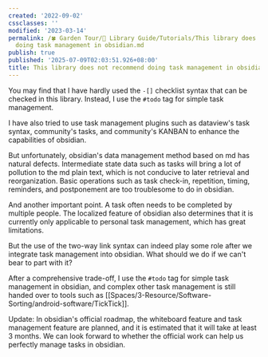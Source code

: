 ```yaml
---
created: '2022-09-02'
cssclasses: ''
modified: '2023-03-14'
permalink: /🍀 Garden Tour/🧰 Library Guide/Tutorials/This library does not recommend
  doing task management in obsidian.md
publish: true
published: '2025-07-09T02:03:51.926+08:00'
title: This library does not recommend doing task management in obsidian
---
```

You may find that I have hardly used the `-[]` checklist syntax that can be checked in this library. Instead, I use the `#todo` tag for simple task management.

I have also tried to use task management plugins such as dataview's task syntax, community's tasks, and community's KANBAN to enhance the capabilities of obsidian.

But unfortunately, obsidian's data management method based on md has natural defects. Intermediate state data such as tasks will bring a lot of pollution to the md plain text, which is not conducive to later retrieval and reorganization. Basic operations such as task check-in, repetition, timing, reminders, and postponement are too troublesome to do in obsidian.

And another important point. A task often needs to be completed by multiple people. The localized feature of obsidian also determines that it is currently only applicable to personal task management, which has great limitations.

But the use of the two-way link syntax can indeed play some role after we integrate task management into obsidian. What should we do if we can't bear to part with it?

After a comprehensive trade-off, I use the `#todo` tag for simple task management in obsidian, and complex other task management is still handed over to tools such as [[Spaces/3-Resource/Software-Sorting/android-software/TickTick]].

Update: In obsidian's official roadmap, the whiteboard feature and task management feature are planned, and it is estimated that it will take at least 3 months. We can look forward to whether the official work can help us perfectly manage tasks in obsidian. 